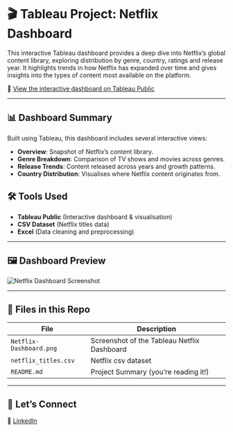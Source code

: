 # 🎬 Tableau Project: Netflix Dashboard

This interactive Tableau dashboard provides a deep dive into Netflix’s global content library, exploring distribution by genre, country, ratings and release year. It highlights trends in how Netflix has expanded over time and gives insights into the types of content most available on the platform.  

🔗 [View the interactive dashboard on Tableau Public](https://public.tableau.com/app/profile/ayomikun.ojueromi3921/viz/NetflixDashboard_17587177735680/Dashboard1#1)

---

## 📊 Dashboard Summary

Built using Tableau, this dashboard includes several interactive views:

- **Overview**: Snapshot of Netflix’s content library.  
- **Genre Breakdown**: Comparison of TV shows and movies across genres.  
- **Release Trends**: Content released across years and growth patterns.  
- **Country Distribution**: Visualises where Netflix content originates from.

## 🛠️ Tools Used

- **Tableau Public** (Interactive dashboard & visualisation)  
- **CSV Dataset** (Netflix titles data)  
- **Excel** (Data cleaning and preprocessing)  

---

## 🖼️ Dashboard Preview

![Netflix Dashboard Screenshot](screenshots/netflix_dashboard.png)

---

## 📁 Files in this Repo

| File | Description |
|------|-------------|
| `Netflix-Dashboard.png` | Screenshot of the Tableau Netflix Dashboard |
| `netflix_titles.csv` | Netflix csv dataset |
| `README.md` | Project Summary (you’re reading it!) |

---

## 🤝 Let’s Connect

📍 [LinkedIn](https://www.linkedin.com/in/aojueromi)
